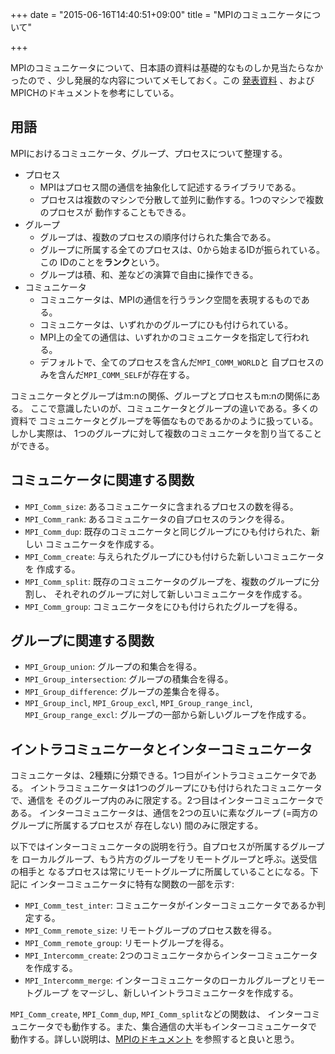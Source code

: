 +++
date = "2015-06-16T14:40:51+09:00"
title = "MPIのコミュニケータについて"

+++

MPIのコミュニケータについて、日本語の資料は基礎的なものしか見当たらなかったので
、少し発展的な内容についてメモしておく。この [発表資料](https://computing.llnl.gov/tutorials/mpi_advanced/DavidCronkSlides.pdf) 、およびMPICHのドキュメントを参考にしている。

<!--more-->

## 用語
MPIにおけるコミュニケータ、グループ、プロセスについて整理する。

- プロセス
    - MPIはプロセス間の通信を抽象化して記述するライブラリである。
    - プロセスは複数のマシンで分散して並列に動作する。1つのマシンで複数のプロセスが
        動作することもできる。
- グループ
    - グループは、複数のプロセスの順序付けられた集合である。
    - グループに所属する全てのプロセスは、0から始まるIDが振られている。この
        IDのことを**ランク**という。
    - グループは積、和、差などの演算で自由に操作できる。
- コミュニケータ
    - コミュニケータは、MPIの通信を行うランク空間を表現するものである。
    - コミュニケータは、いずれかのグループにひも付けられている。
    - MPI上の全ての通信は、いずれかのコミュニケータを指定して行われる。
    - デフォルトで、全てのプロセスを含んだ`MPI_COMM_WORLD`と
        自プロセスのみを含んだ`MPI_COMM_SELF`が存在する。

コミュニケータとグループはm:nの関係、グループとプロセスもm:nの関係にある。
ここで意識したいのが、コミュニケータとグループの違いである。多くの資料で
コミュニケータとグループを等価なものであるかのように扱っている。しかし実際は、
1つのグループに対して複数のコミュニケータを割り当てることができる。

## コミュニケータに関連する関数

- `MPI_Comm_size`: あるコミュニケータに含まれるプロセスの数を得る。
- `MPI_Comm_rank`: あるコミュニケータの自プロセスのランクを得る。
- `MPI_Comm_dup`: 既存のコミュニケータと同じグループにひも付けられた、新しい
    コミュニケータを作成する。
- `MPI_Comm_create`: 与えられたグループにひも付けらた新しいコミュニケータを
    作成する。
- `MPI_Comm_split`: 既存のコミュニケータのグループを、複数のグループに分割し、
    それぞれのグループに対して新しいコミュニケータを作成する。
- `MPI_Comm_group`: コミュニケータをにひも付けられたグループを得る。

## グループに関連する関数
- `MPI_Group_union`: グループの和集合を得る。
- `MPI_Group_intersection`: グループの積集合を得る。
- `MPI_Group_difference`: グループの差集合を得る。
- `MPI_Group_incl`, `MPI_Group_excl`, `MPI_Group_range_incl`, `MPI_Group_range_excl`:
    グループの一部から新しいグループを作成する。


## イントラコミュニケータとインターコミュニケータ
コミュニケータは、2種類に分類できる。1つ目がイントラコミュニケータである。
イントラコミュニケータは1つのグループにひも付けられたコミュニケータで、通信を
そのグループ内のみに限定する。2つ目はインターコミュニケータである。
インターコミュニケータは、通信を2つの互いに素なグループ (=両方のグループに所属するプロセスが
存在しない) 間のみに限定する。

以下ではインターコミュニケータの説明を行う。自プロセスが所属するグループを
ローカルグループ、もう片方のグループをリモートグループと呼ぶ。送受信の相手と
なるプロセスは常にリモートグループに所属していることになる。下記に
インターコミュニケータに特有な関数の一部を示す:

- `MPI_Comm_test_inter`: コミュニケータがインターコミュニケータであるか判定する。
- `MPI_Comm_remote_size`: リモートグループのプロセス数を得る。
- `MPI_Comm_remote_group`: リモートグループを得る。
- `MPI_Intercomm_create`: 2つのコミュニケータからインターコミュニケータを作成する。
- `MPI_Intercomm_merge`: インターコミュニケータのローカルグループとリモートグループ
    をマージし、新しいイントラコミュニケータを作成する。

`MPI_Comm_create`, `MPI_Comm_dup`, `MPI_Comm_split`などの関数は、
インターコミュニケータでも動作する。また、集合通信の大半もインターコミュニケータで
動作する。詳しい説明は、[MPIのドキュメント](http://www.mpich.org/static/docs/v3.1/www3/)
を参照すると良いと思う。


